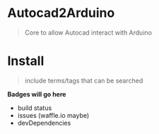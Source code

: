 # Autocad2Arduino
> Core to allow Autocad interact with Arduino
# Install

> include terms/tags that can be searched

**Badges will go here**

- build status
- issues (waffle.io maybe)
- devDependencies
